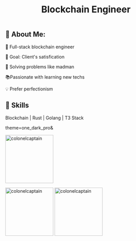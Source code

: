 <h1 align="center">Blockchain Engineer</h1>

<img src="" />

<p align="center">
  <div>
    <h2>🌟 About Me:</h2>
    <p> 💪 Full-stack blockchain engineer</p>
    <p> 🎯 Goal: Client's satisfication </p>
    <p> 🔑 Solving problems like madman</p>
    <p> 📚Passionate with learning new techs</p>
    <p> 💡 Prefer perfectionism</p>
  </div> 
  <div>
  <h2>🌟 Skills</h2>
  <p>Blockchain | Rust | Golang | T3 Stack</p></div>theme=one_dark_pro&


<p>
  <img height="150em"  src="https://github-readme-stats.vercel.app/api/top-langs?username=colonelcaptain&theme=one_dark_pro&show_icons=true&locale=en&layout=compact" alt="colonelcaptain" /></p>
  <img height="150em"  src="https://github-readme-stats.vercel.app/api?username=colonelcaptain&theme=one_dark_pro&show_icons=true&locale=en" alt="colonelcaptain" />
  <img height="150em"  src="https://github-readme-streak-stats.herokuapp.com/?user=colonelcaptain&theme=one_dark_pro&" alt="colonelcaptain" />
</p>
